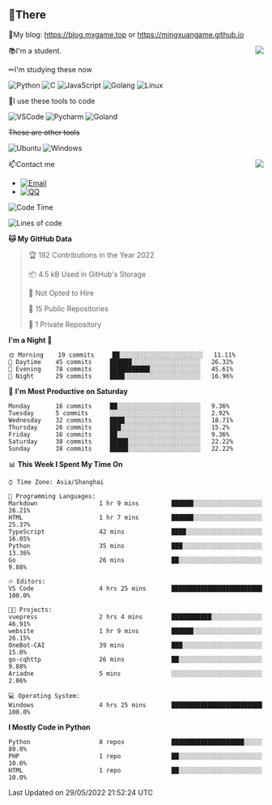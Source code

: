 
## 👏There

📰My blog: https://blog.mxgame.top or https://mingxuangame.github.io

<img align="right" src="https://github-readme-stats.vercel.app/api/top-langs/?username=MingxuanGame"/>


📚I'm a student.

✏I'm studying these now

![Python](https://img.shields.io/badge/-Python-blue?style=flat-square&logo=Python&logoColor=fff)
![C](https://img.shields.io/badge/-C-585858?style=flat-square&logo=C&logoColor=fff)
![JavaScript](https://img.shields.io/badge/-JavaScript-ffca18?style=flat-square&logo=JavaScript&logoColor=fff)
![Golang](https://img.shields.io/badge/-Go-007d9c?style=flat-square&logo=Go&logoColor=fff)
![Linux](https://img.shields.io/badge/-Linux-black?style=flat-square&logo=Linux&logoColor=fff)

🔨I use these tools to code

![VSCode](https://img.shields.io/badge/-VSCode-blue?style=flat-square&logo=visualstudiocode&logoColor=fff)
![Pycharm](https://img.shields.io/badge/-Pycharm-green?style=flat-square&logo=pycharm&logoColor=fff)
![Goland](https://img.shields.io/badge/-Goland-purple?style=flat-square&logo=goland&logoColor=fff)

 ~~These are other tools~~

![Ubuntu](https://img.shields.io/badge/-Ubuntu-orange?style=flat-square&logo=Ubuntu&logoColor=fff)
![Windows](https://img.shields.io/badge/-Windows-blue?style=flat-square&logo=Windows&logoColor=fff)

<img align="right" src="https://github-readme-stats.vercel.app/api?username=MingxuanGame" />


📫Contact me

* [![Email](https://img.shields.io/badge/Email-MingxuanGame@outlook.com-1?style=social&logoColor=fff)](mailto:MingxuanGame@outlook.com)
* [![QQ](https://img.shields.io/badge/QQ-1060148379-1?style=social&logoColor=fff)](tencent://AddContact/?fromId=45&fromSubId=1&subcmd=all&uin=1060148379&website=www.oicqzone.com)

<!--START_SECTION:waka-->
![Code Time](http://img.shields.io/badge/Code%20Time-4%20hrs%2025%20mins-blue)

![Lines of code](https://img.shields.io/badge/From%20Hello%20World%20I%27ve%20Written-27%20Thousand%20lines%20of%20code-blue)

**🐱 My GitHub Data** 

> 🏆 182 Contributions in the Year 2022
 > 
> 📦 4.5 kB Used in GitHub's Storage 
 > 
> 🚫 Not Opted to Hire
 > 
> 📜 15 Public Repositories 
 > 
> 🔑 1 Private Repository 
 > 
**I'm a Night 🦉** 

```text
🌞 Morning    19 commits     ██░░░░░░░░░░░░░░░░░░░░░░░   11.11% 
🌆 Daytime    45 commits     ██████░░░░░░░░░░░░░░░░░░░   26.32% 
🌃 Evening    78 commits     ███████████░░░░░░░░░░░░░░   45.61% 
🌙 Night      29 commits     ████░░░░░░░░░░░░░░░░░░░░░   16.96%

```
📅 **I'm Most Productive on Saturday** 

```text
Monday       16 commits     ██░░░░░░░░░░░░░░░░░░░░░░░   9.36% 
Tuesday      5 commits      ░░░░░░░░░░░░░░░░░░░░░░░░░   2.92% 
Wednesday    32 commits     ████░░░░░░░░░░░░░░░░░░░░░   18.71% 
Thursday     26 commits     ███░░░░░░░░░░░░░░░░░░░░░░   15.2% 
Friday       16 commits     ██░░░░░░░░░░░░░░░░░░░░░░░   9.36% 
Saturday     38 commits     █████░░░░░░░░░░░░░░░░░░░░   22.22% 
Sunday       38 commits     █████░░░░░░░░░░░░░░░░░░░░   22.22%

```


📊 **This Week I Spent My Time On** 

```text
⌚︎ Time Zone: Asia/Shanghai

💬 Programming Languages: 
Markdown                 1 hr 9 mins         ██████░░░░░░░░░░░░░░░░░░░   26.21% 
HTML                     1 hr 7 mins         ██████░░░░░░░░░░░░░░░░░░░   25.37% 
TypeScript               42 mins             ████░░░░░░░░░░░░░░░░░░░░░   16.05% 
Python                   35 mins             ███░░░░░░░░░░░░░░░░░░░░░░   13.36% 
Go                       26 mins             ██░░░░░░░░░░░░░░░░░░░░░░░   9.88%

🔥 Editors: 
VS Code                  4 hrs 25 mins       █████████████████████████   100.0%

🐱‍💻 Projects: 
vuepress                 2 hrs 4 mins        ███████████░░░░░░░░░░░░░░   46.91% 
website                  1 hr 9 mins         ██████░░░░░░░░░░░░░░░░░░░   26.15% 
OneBot-CAI               39 mins             ███░░░░░░░░░░░░░░░░░░░░░░   15.0% 
go-cqhttp                26 mins             ██░░░░░░░░░░░░░░░░░░░░░░░   9.88% 
Ariadne                  5 mins              ░░░░░░░░░░░░░░░░░░░░░░░░░   2.06%

💻 Operating System: 
Windows                  4 hrs 25 mins       █████████████████████████   100.0%

```

**I Mostly Code in Python** 

```text
Python                   8 repos             ████████████████████░░░░░   80.0% 
PHP                      1 repo              ██░░░░░░░░░░░░░░░░░░░░░░░   10.0% 
HTML                     1 repo              ██░░░░░░░░░░░░░░░░░░░░░░░   10.0%

```



 Last Updated on 29/05/2022 21:52:24 UTC
<!--END_SECTION:waka-->
